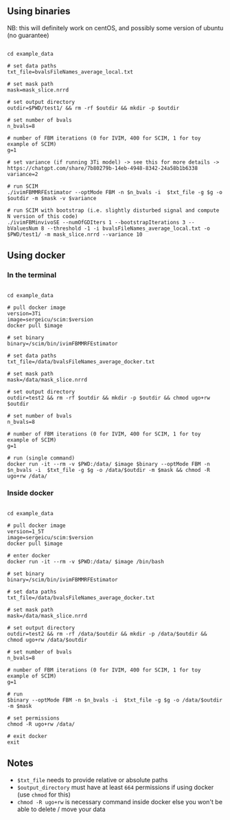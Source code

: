 ## Using binaries 

NB: this will definitely work on centOS, and possibly some version of ubuntu (no guarantee)

```

cd example_data 

# set data paths 
txt_file=bvalsFileNames_average_local.txt

# set mask path 
mask=mask_slice.nrrd

# set output directory 
outdir=$PWD/test1/ && rm -rf $outdir && mkdir -p $outdir

# set number of bvals 
n_bvals=8

# number of FBM iterations (0 for IVIM, 400 for SCIM, 1 for toy example of SCIM) 
g=1 

# set variance (if running 3Ti model) -> see this for more details -> https://chatgpt.com/share/7b80279b-14eb-4948-8342-24a58b1b6338
variance=2

# run SCIM 
./ivimFBMMRFEstimator --optMode FBM -n $n_bvals -i  $txt_file -g $g -o $outdir -m $mask -v $variance 

# run SCIM with bootstrap (i.e. slightly disturbed signal and compute N version of this code)
./ivimFBMinvivoSE --numOfGDIters 1 --bootstrapIterations 3 --bValuesNum 8 --threshold -1 -i bvalsFileNames_average_local.txt -o $PWD/test1/ -m mask_slice.nrrd --variance 10 
```

## Using docker 

### In the terminal 
```

cd example_data 

# pull docker image
version=3Ti
image=sergeicu/scim:$version
docker pull $image

# set binary
binary=/scim/bin/ivimFBMMRFEstimator

# set data paths 
txt_file=/data/bvalsFileNames_average_docker.txt

# set mask path 
mask=/data/mask_slice.nrrd

# set output directory 
outdir=test2 && rm -rf $outdir && mkdir -p $outdir && chmod ugo+rw $outdir

# set number of bvals 
n_bvals=8

# number of FBM iterations (0 for IVIM, 400 for SCIM, 1 for toy example of SCIM) 
g=1 

# run (single command)
docker run -it --rm -v $PWD:/data/ $image $binary --optMode FBM -n $n_bvals -i  $txt_file -g $g -o /data/$outdir -m $mask && chmod -R ugo+rw /data/

```

### Inside docker 
```

cd example_data 

# pull docker image
version=1_5T
image=sergeicu/scim:$version
docker pull $image

# enter docker 
docker run -it --rm -v $PWD:/data/ $image /bin/bash 

# set binary
binary=/scim/bin/ivimFBMMRFEstimator

# set data paths 
txt_file=/data/bvalsFileNames_average_docker.txt

# set mask path 
mask=/data/mask_slice.nrrd

# set output directory 
outdir=test2 && rm -rf /data/$outdir && mkdir -p /data/$outdir && chmod ugo+rw /data/$outdir

# set number of bvals 
n_bvals=8

# number of FBM iterations (0 for IVIM, 400 for SCIM, 1 for toy example of SCIM) 
g=1 

# run 
$binary --optMode FBM -n $n_bvals -i  $txt_file -g $g -o /data/$outdir -m $mask

# set permissions 
chmod -R ugo+rw /data/

# exit docker 
exit

```



## Notes
- `$txt_file` needs to provide relative or absolute paths
- `$output_directory` must have at least `664` permissions if using docker (use `chmod` for this) 
- `chmod -R ugo+rw` is necessary command inside docker else you won't be able to delete / move your data
